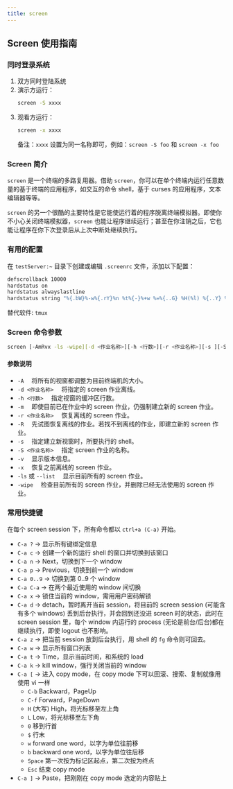 ```yaml
---
title: screen
---
```


## Screen 使用指南

### 同时登录系统

1. 双方同时登陆系统
2. 演示方运行：
    ```sh
    screen -S xxxx
    ```
3. 观看方运行：
    ```sh
    screen -x xxxx
    ```
    备注：`xxxx` 设置为同一名称即可，例如：`screen -S foo` 和 `screen -x foo`

### Screen 简介

`screen` 是一个终端的多路复用器。借助 `screen`，你可以在单个终端内运行任意数量的基于终端的应用程序，如交互的命令 shell，基于 curses 的应用程序，文本编辑器等等。

`screen` 的另一个很酷的主要特性是它能使运行着的程序脱离终端模拟器。即使你不小心关闭终端模拟器，`screen` 也能让程序继续运行；甚至在你注销之后，它也能让程序在你下次登录后从上次中断处继续执行。

### 有用的配置

在 `testServer:~` 目录下创建或编辑 `.screenrc` 文件，添加以下配置：
```sh
defscrollback 10000
hardstatus on 
hardstatus alwayslastline 
hardstatus string "%{.bW}%-w%{.rY}%n %t%{-}%+w %=%{..G} %H(%l) %{..Y} %Y/%m/%d %c:%s "
```
替代软件: `tmux`

### Screen 命令参数

```sh
screen [-AmRvx -ls -wipe][-d <作业名称>][-h <行数>][-r <作业名称>][-s ][-S <作业名称>]
```

#### 参数说明

- `-A` 　将所有的视窗都调整为目前终端机的大小。
- `-d <作业名称>` 　将指定的 screen 作业离线。
- `-h <行数>` 　指定视窗的缓冲区行数。
- `-m` 　即使目前已在作业中的 screen 作业，仍强制建立新的 screen 作业。
- `-r <作业名称>` 　恢复离线的 screen 作业。
- `-R` 　先试图恢复离线的作业。若找不到离线的作业，即建立新的 screen 作业。
- `-s` 　指定建立新视窗时，所要执行的 shell。
- `-S <作业名称>` 　指定 screen 作业的名称。
- `-v` 　显示版本信息。
- `-x` 　恢复之前离线的 screen 作业。
- `-ls` 或 `--list` 　显示目前所有的 screen 作业。
- `-wipe` 　检查目前所有的 screen 作业，并删除已经无法使用的 screen 作业。

### 常用快捷键

在每个 screen session 下，所有命令都以 `ctrl+a (C-a)` 开始。

- `C-a ?` -> 显示所有键绑定信息
- `C-a c` -> 创建一个新的运行 shell 的窗口并切换到该窗口
- `C-a n` -> Next，切换到下一个 window 
- `C-a p` -> Previous，切换到前一个 window 
- `C-a 0..9` -> 切换到第 0..9 个 window
- `C-a C-a` -> 在两个最近使用的 window 间切换 
- `C-a x` -> 锁住当前的 window，需用用户密码解锁
- `C-a d` -> detach，暂时离开当前 session，将目前的 screen session (可能含有多个 windows) 丢到后台执行，并会回到还没进 screen 时的状态，此时在 screen session 里，每个 window 内运行的 process (无论是前台/后台)都在继续执行，即使 logout 也不影响。 
- `C-a z` -> 把当前 session 放到后台执行，用 shell 的 `fg` 命令则可回去。
- `C-a w` -> 显示所有窗口列表
- `C-a t` -> Time，显示当前时间，和系统的 load 
- `C-a k` -> kill window，强行关闭当前的 window
- `C-a [` -> 进入 copy mode，在 copy mode 下可以回滚、搜索、复制就像用使用 vi 一样
  - `C-b` Backward，PageUp 
  - `C-f` Forward，PageDown 
  - `H` (大写) High，将光标移至左上角 
  - `L` Low，将光标移至左下角 
  - `0` 移到行首 
  - `$` 行末 
  - `w` forward one word，以字为单位往前移 
  - `b` backward one word，以字为单位往后移 
  - `Space` 第一次按为标记区起点，第二次按为终点 
  - `Esc` 结束 copy mode 
- `C-a ]` -> Paste，把刚刚在 copy mode 选定的内容贴上

